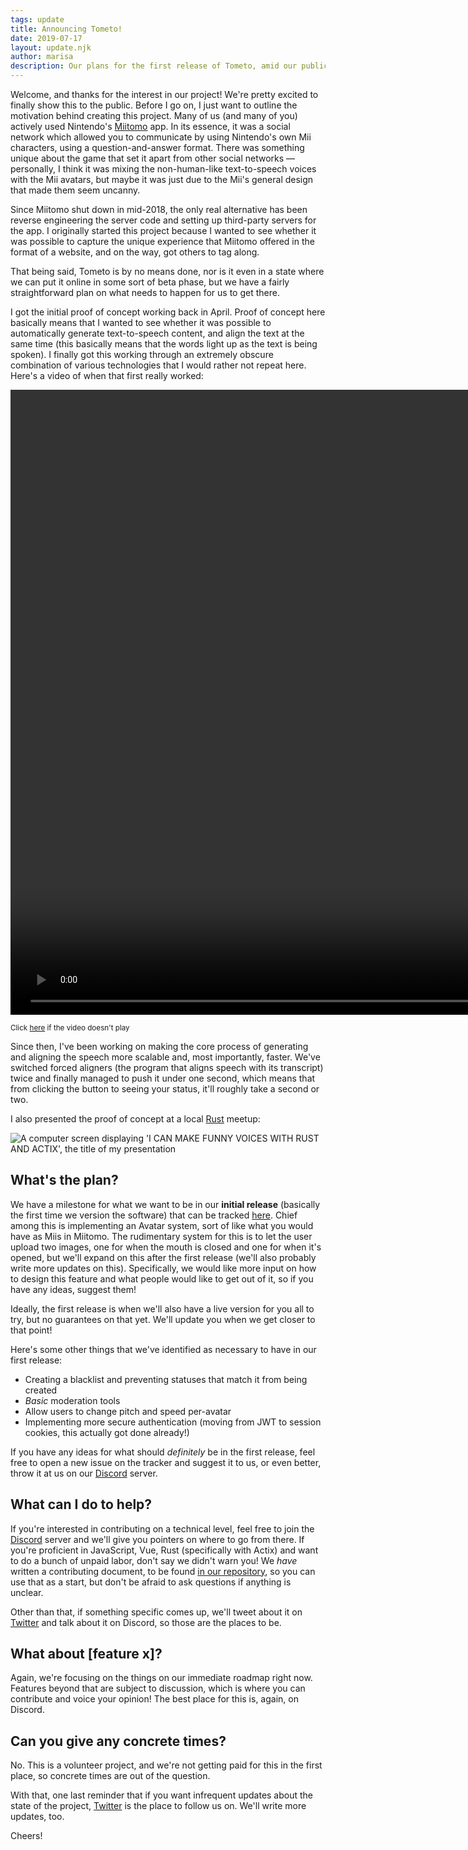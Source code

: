 ```yaml
---
tags: update
title: Announcing Tometo!
date: 2019-07-17
layout: update.njk
author: marisa
description: Our plans for the first release of Tometo, amid our public launch.
---
```


Welcome, and thanks for the interest in our project! We're pretty excited to finally show this to the public. Before I go on, I just want to outline the motivation behind creating this project. Many of us (and many of you) actively used Nintendo's [Miitomo](https://en.wikipedia.org/wiki/Miitomo) app. In its essence, it was a social network which allowed you to communicate by using Nintendo's own Mii characters, using a question-and-answer format. There was something unique about the game that set it apart from other social networks — personally, I think it was mixing the non-human-like text-to-speech voices with the Mii avatars, but maybe it was just due to the Mii's general design that made them seem uncanny.

Since Miitomo shut down in mid-2018, the only real alternative has been reverse engineering the server code and setting up third-party servers for the app. I originally started this project because I wanted to see whether it was possible to capture the unique experience that Miitomo offered in the format of a website, and on the way, got others to tag along.

That being said, Tometo is by no means done, nor is it even in a state where we can put it online in some sort of beta phase, but we have a fairly straightforward plan on what needs to happen for us to get there.

I got the initial proof of concept working back in April. Proof of concept here basically means that I wanted to see whether it was possible to automatically generate text-to-speech content, and align the text at the same time (this basically means that the words light up as the text is being spoken). I finally got this working through an extremely obscure combination of various technologies that I would rather not repeat here. Here's a video of when that first really worked:

<video class="w-100" height="1000" controls src="https://files.catbox.moe/cewoy8.mp4"></video>

<small class="gray">Click [here](https://files.catbox.moe/cewoy8.mp4) if the video doesn't play</small>

Since then, I've been working on making the core process of generating and aligning the speech more scalable and, most importantly, faster. We've switched forced aligners (the program that aligns speech with its transcript) twice and finally managed to push it under one second, which means that from clicking the button to seeing your status, it'll roughly take a second or two.

I also presented the proof of concept at a local [Rust](https://rust-lang.org) meetup:

<img
  class="w-100"
  alt="A computer screen displaying 'I CAN MAKE FUNNY VOICES WITH RUST AND ACTIX', the title of my presentation"
  src="https://files.catbox.moe/98posk.jpg"
  />

## What's the plan?

We have a milestone for what we want to be in our __initial release__ (basically the first time we version the software) that can be tracked [here](https://marisa.cloud/tometo/issues/issues?milestone_title=first-version). Chief among this is implementing an Avatar system, sort of like what you would have as Miis in Miitomo. The rudimentary system for this is to let the user upload two images, one for when the mouth is closed and one for when it's opened, but we'll expand on this after the first release (we'll also probably write more updates on this). Specifically, we would like more input on how to design this feature and what people would like to get out of it, so if you have any ideas, suggest them!

Ideally, the first release is when we'll also have a live version for you all to try, but no guarantees on that yet. We'll update you when we get closer to that point!

Here's some other things that we've identified as necessary to have in our first release:

- Creating a blacklist and preventing statuses that match it from being created
- _Basic_ moderation tools
- Allow users to change pitch and speed per-avatar
- Implementing more secure authentication (moving from JWT to session cookies, this actually got done already!)

If you have any ideas for what should _definitely_ be in the first release, feel free to open a new issue on the tracker and suggest it to us, or even better, throw it at us on our [Discord] server.

## What can I do to help?

If you're interested in contributing on a technical level, feel free to join the [Discord] server and we'll give you pointers on where to go from there. If you're proficient in JavaScript, Vue, Rust (specifically with Actix) and want to do a bunch of unpaid labor, don't say we didn't warn you! We _have_ written a contributing document, to be found [in our repository](https://marisa.cloud/tometo/tometo/blob/master/CONTRIBUTING.md), so you can use that as a start, but don't be afraid to ask questions if anything is unclear.

Other than that, if something specific comes up, we'll tweet about it on [Twitter] and talk about it on Discord, so those are the places to be.

## What about [feature x]?

Again, we're focusing on the things on our immediate roadmap right now. Features beyond that are subject to discussion, which is where you can contribute and voice your opinion! The best place for this is, again, on Discord.

## Can you give any concrete times?

No. This is a volunteer project, and we're not getting paid for this in the first place, so concrete times are out of the question.

With that, one last reminder that if you want infrequent updates about the state of the project, [Twitter] is the place to follow us on. We'll write more updates, too.

Cheers!

[Discord]: https://discord.gg/xqTEcaw
[Twitter]: https://twitter.com/tometo_official
